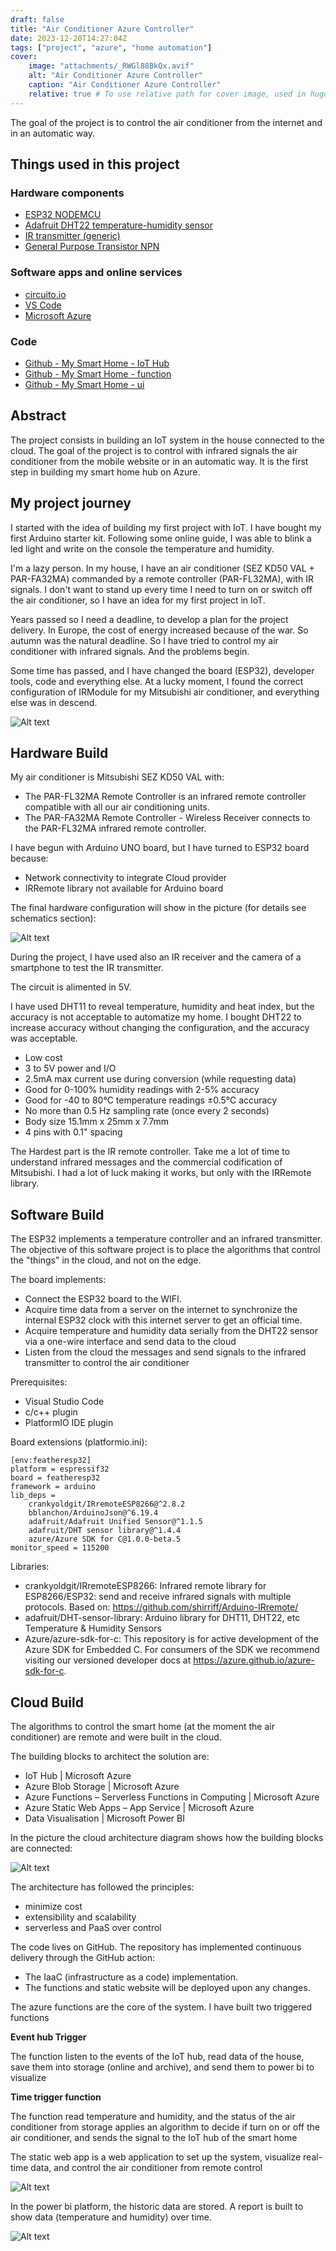 ```yaml
---
draft: false
title: "Air Conditioner Azure Controller"
date: 2023-12-20T14:27:04Z
tags: ["project", "azure", "home automation"]
cover:
    image: "attachments/_RWGl88BkQx.avif"
    alt: "Air Conditioner Azure Controller"
    caption: "Air Conditioner Azure Controller"
    relative: true # To use relative path for cover image, used in hugo Page-bundles
---
```


The goal of the project is to control the air conditioner from the internet and in an automatic way.

## Things used in this project

### Hardware components

- [ESP32 NODEMCU](https://www.az-delivery.de/it/products/esp32-developmentboard)
- [Adafruit DHT22 temperature-humidity sensor](https://www.adafruit.com/product/385)
- [IR transmitter (generic)](https://www.amazon.it/LAOMAO-diodi-infrarossi-emissione-ricezione/dp/B00EFOTJZE/ref=sr_1_11?keywords=trasmettitore+ir&qid=1703090679&sr=8-11)
- [General Purpose Transistor NPN](https://www.amazon.it/POPESQ%C2%AE-BC547-Transistor-pcs-A715/dp/B07DR8VGZ7/ref=sr_1_12?__mk_it_IT=%C3%85M%C3%85%C5%BD%C3%95%C3%91&crid=1LFNDETT0HK4G&keywords=transistor&qid=1703090698&sprefix=transistor%2Caps%2C136&sr=8-12)

### Software apps and online services

- [circuito.io](https://www.circuito.io/)
- [VS Code](https://code.visualstudio.com/)
- [Microsoft Azure](https://portal.azure.com/#home)

### Code

- [Github - My Smart Home - IoT Hub](https://github.com/samuele-cozzi/my-smarthome-iothub)
- [Github - My Smart Home - function](https://github.com/samuele-cozzi/my-smarthome-func)
- [Github - My Smart Home - ui](https://github.com/samuele-cozzi/my-smarthome-ui)

## Abstract

The project consists in building an IoT system in the house connected to the cloud. The goal of the project is to control with infrared signals the air conditioner from the mobile website or in an automatic way. It is the first step in building my smart home hub on Azure.

## My project journey

I started with the idea of building my first project with IoT. I have bought my first Arduino starter kit. Following some online guide, I was able to blink a led light and write on the console the temperature and humidity.

I'm a lazy person. In my house, I have an air conditioner (SEZ KD50 VAL + PAR-FA32MA) commanded by a remote controller (PAR-FL32MA), with IR signals. I don't want to stand up every time I need to turn on or switch off the air conditioner, so I have an idea for my first project in IoT.

Years passed so I need a deadline, to develop a plan for the project delivery. In Europe, the cost of energy increased because of the war. So autumn was the natural deadline. So I have tried to control my air conditioner with infrared signals. And the problems begin.

Some time has passed, and I have changed the board (ESP32), developer tools, code and everything else. At a lucky moment, I found the correct configuration of IRModule for my Mitsubishi air conditioner, and everything else was in descend.

![Alt text](attachments/journeyhardware_excalidraw_KgXRxfbvXy.png)

## Hardware Build

My air conditioner is Mitsubishi SEZ KD50 VAL with:

- The PAR-FL32MA Remote Controller is an infrared remote controller compatible with all our air conditioning units.
- The PAR-FA32MA Remote Controller - Wireless Receiver connects to the PAR-FL32MA infrared remote controller.

I have begun with Arduino UNO board, but I have turned to ESP32 board because:

- Network connectivity to integrate Cloud provider
- IRRemote library not available for Arduino board

The final hardware configuration will show in the picture (for details see schematics section):

![Alt text](attachments/arduinoproject2_excalidraw_lUvAveL77G.png)

During the project, I have used also an IR receiver and the camera of a smartphone to test the IR transmitter.

The circuit is alimented in 5V.

I have used DHT11 to reveal temperature, humidity and heat index, but the accuracy is not acceptable to automatize my home. I bought DHT22 to increase accuracy without changing the configuration, and the accuracy was acceptable.

- Low cost
- 3 to 5V power and I/O
- 2.5mA max current use during conversion (while requesting data)
- Good for 0-100% humidity readings with 2-5% accuracy
- Good for -40 to 80°C temperature readings ±0.5°C accuracy
- No more than 0.5 Hz sampling rate (once every 2 seconds)
- Body size 15.1mm x 25mm x 7.7mm
- 4 pins with 0.1" spacing

The Hardest part is the IR remote controller. Take me a lot of time to understand infrared messages and the commercial codification of Mitsubishi. I had a lot of luck making it works, but only with the IRRemote library.

## Software Build

The ESP32 implements a temperature controller and an infrared transmitter. The objective of this software project is to place the algorithms that control the "things" in the cloud, and not on the edge.

The board implements:

- Connect the ESP32 board to the WIFI.
- Acquire time data from a server on the internet to synchronize the internal ESP32 clock with this internet server to get an official time.
- Acquire temperature and humidity data serially from the DHT22 sensor via a one-wire interface and send data to the cloud
- Listen from the cloud the messages and send signals to the infrared transmitter to control the air conditioner

Prerequisites:

- Visual Studio Code
- c/c++ plugin
- PlatformIO IDE plugin

Board extensions (platformio.ini):

```
[env:featheresp32]
platform = espressif32
board = featheresp32
framework = arduino
lib_deps =
    crankyoldgit/IRremoteESP8266@^2.8.2
    bblanchon/ArduinoJson@^6.19.4
    adafruit/Adafruit Unified Sensor@^1.1.5
    adafruit/DHT sensor library@^1.4.4
    azure/Azure SDK for C@1.0.0-beta.5
monitor_speed = 115200
```

Libraries:

- crankyoldgit/IRremoteESP8266: Infrared remote library for ESP8266/ESP32: send and receive infrared signals with multiple protocols. Based on: https://github.com/shirriff/Arduino-IRremote/
- adafruit/DHT-sensor-library: Arduino library for DHT11, DHT22, etc Temperature & Humidity Sensors
- Azure/azure-sdk-for-c: This repository is for active development of the Azure SDK for Embedded C. For consumers of the SDK we recommend visiting our versioned developer docs at https://azure.github.io/azure-sdk-for-c.

## Cloud Build

The algorithms to control the smart home (at the moment the air conditioner) are remote and were built in the cloud.

The building blocks to architect the solution are:

- IoT Hub | Microsoft Azure
- Azure Blob Storage | Microsoft Azure
- Azure Functions – Serverless Functions in Computing | Microsoft Azure
- Azure Static Web Apps – App Service | Microsoft Azure
- Data Visualisation | Microsoft Power BI

In the picture the cloud architecture diagram shows how the building blocks are connected:

![Alt text](attachments/architecture-azure_excalidraw_CkdCY1U9Bk.png)

The architecture has followed the principles:

- minimize cost
- extensibility and scalability
- serverless and PaaS over control

The code lives on GitHub. The repository has implemented continuous delivery through the GitHub action:

- The IaaC (infrastructure as a code) implementation.
- The functions and static website will be deployed upon any changes.

The azure functions are the core of the system. I have built two triggered functions

**Event hub Trigger**

The function listen to the events of the IoT hub, read data of the house, save them into storage (online and archive), and send them to power bi to visualize

**Time trigger function**

The function read temperature and humidity, and the status of the air conditioner from storage applies an algorithm to decide if turn on or off the air conditioner, and sends the signal to the IoT hub of the smart home

The static web app is a web application to set up the system, visualize real-time data, and control the air conditioner from remote control

![Alt text](attachments/static-web-app_44wcJzUkM2.png)

In the power bi platform, the historic data are stored. A report is built to show data (temperature and humidity) over time.

![Alt text](attachments/pasted_image_20221204095031_CUMEybELyn.png)